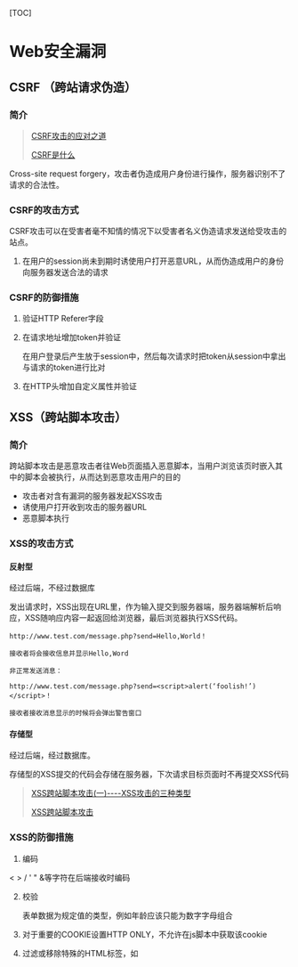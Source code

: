 [TOC]

# Web安全漏洞
## CSRF （跨站请求伪造）
### 简介

> [CSRF攻击的应对之道](https://www.ibm.com/developerworks/cn/web/1102_niugang_csrf/)
>
> [CSRF是什么](https://zhuanlan.zhihu.com/p/22521378?utm_medium=social&utm_source=qq)

Cross-site request forgery，攻击者伪造成用户身份进行操作，服务器识别不了请求的合法性。

### CSRF的攻击方式

CSRF攻击可以在受害者毫不知情的情况下以受害者名义伪造请求发送给受攻击的站点。

1. 在用户的session尚未到期时诱使用户打开恶意URL，从而伪造成用户的身份向服务器发送合法的请求

### CSRF的防御措施

1. 验证HTTP Referer字段

2. 在请求地址增加token并验证

   在用户登录后产生放于session中，然后每次请求时把token从session中拿出与请求的token进行比对

3. 在HTTP头增加自定义属性并验证


## XSS（跨站脚本攻击）

### 简介

跨站脚本攻击是恶意攻击者往Web页面插入恶意脚本，当用户浏览该页时嵌入其中的脚本会被执行，从而达到恶意攻击用户的目的

- 攻击者对含有漏洞的服务器发起XSS攻击
- 诱使用户打开收到攻击的服务器URL
- 恶意脚本执行

### XSS的攻击方式

#### 反射型

经过后端，不经过数据库

发出请求时，XSS出现在URL里，作为输入提交到服务器端，服务器端解析后响应，XSS随响应内容一起返回给浏览器，最后浏览器执行XSS代码。

```
http://www.test.com/message.php?send=Hello,World！

接收者将会接收信息并显示Hello,Word

非正常发送消息：

http://www.test.com/message.php?send=<script>alert(‘foolish!’)</script>！

接收者接收消息显示的时候将会弹出警告窗口
```



#### 存储型

经过后端，经过数据库。

存储型的XSS提交的代码会存储在服务器，下次请求目标页面时不再提交XSS代码

> [XSS跨站脚本攻击(一)----XSS攻击的三种类型](https://blog.csdn.net/u011781521/article/details/53894399/)
>
> [XSS跨站脚本攻击](https://www.cnblogs.com/phpstudy2015-6/p/6767032.html)

### XSS的防御措施

1. 编码

< > / ' " &等字符在后端接收时编码

2. 校验

   表单数据为规定值的类型，例如年龄应该只能为数字字母组合

3. 对于重要的COOKIE设置HTTP ONLY，不允许在js脚本中获取该cookie

4. 过滤或移除特殊的HTML标签，如<script> <iframe> 

5. 过滤JS事件的标签 例如 "onclick=", "onfocus" 等等